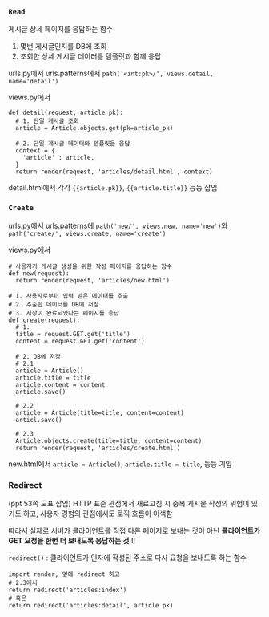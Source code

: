 ### `Read`
게시글 상세 페이지를 응답하는 함수
1. 몇번 게시글인지를 DB에 조회
2. 조회한 상세 게시글 데이터를 템플릿과 함께 응답

urls.py에서 urls.patterns에서 `path('<int:pk>/', views.detail, name='detail')`

views.py에서
```
def detail(request, article_pk):
  # 1. 단일 게시글 조회
  article = Article.objects.get(pk=article_pk)

  # 2. 단일 게시글 데이터와 템플릿을 응답
  context = {
    'article' : article,
  }
  return render(request, 'articles/detail.html', context)
```

detail.html에서 각각 `{{article.pk}}`, `{{article.title}}` 등등 삽입

### `Create`
urls.py에서 urls.patterns에 `path('new/', views.new, name='new')`와 `path('create/', views.create, name='create')`

views.py에서
```
# 사용자가 게시글 생성을 위한 작성 페이지를 응답하는 함수
def new(request):
  return render(request, 'articles/new.html')

# 1. 사용자로부터 입력 받은 데이터를 추출
# 2. 추출한 데이터를 DB에 저장
# 3. 저장이 완료되었다는 페이지를 응답
def create(request):
  # 1.
  title = request.GET.get('title')
  content = request.GET.get('content')

  # 2. DB에 저장
  # 2.1
  article = Article()
  article.title = title
  article.content = content
  article.save()

  # 2.2
  article = Article(title=title, content=content)
  articl.save()

  # 2.3
  Article.objects.create(title=title, content=content)
  return render(request, 'articles/create.html')
```

new.html에서 `article = Article()`, `article.title = title`, 등등 기입


### Redirect
(ppt 53쪽 도표 삽입)
HTTP 표준 관점에서 새로고침 시 중복 게시물 작성의 위험이 있기도 하고, 사용자 경험의 관점에서도 로직 흐름이 어색함 

따라서 실제로 서버가 클라이언트를 직접 다른 페이지로 보내는 것이 아닌 **클라이언트가 GET 요청을 한번 더 보내도록 응답하는 것** !!

`redirect()` : 클라이언트가 인자에 작성된 주소로 다시 요청을 보내도록 하는 함수
```
import render, 옆에 redirect 하고
# 2.3에서
return redirect('articles:index')
# 혹은
return redirect('articles:detail', article.pk)
```